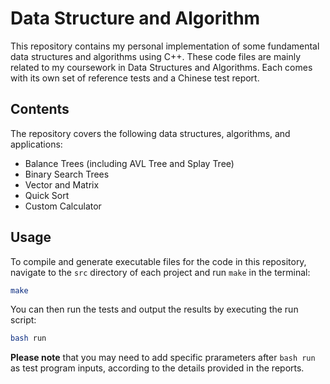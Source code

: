 # Data Structure and Algorithm

This repository contains my personal implementation of some fundamental data structures and algorithms using C++. These code files are mainly related to my coursework in Data Structures and Algorithms. Each comes with its own set of reference tests and a Chinese test report.

## Contents

The repository covers the following data structures, algorithms, and applications:

- Balance Trees (including AVL Tree and Splay Tree)
- Binary Search Trees
- Vector and Matrix
- Quick Sort 
- Custom Calculator


## Usage

To compile and generate executable files for the code in this repository, navigate to the `src` directory of each project and run `make` in the terminal:

```bash
make
```

You can then run the tests and output the results by executing the run script:

```bash
bash run
```

**Please note** that you may need to add specific prarameters after `bash run` as test program inputs, according to the details provided in the reports.
